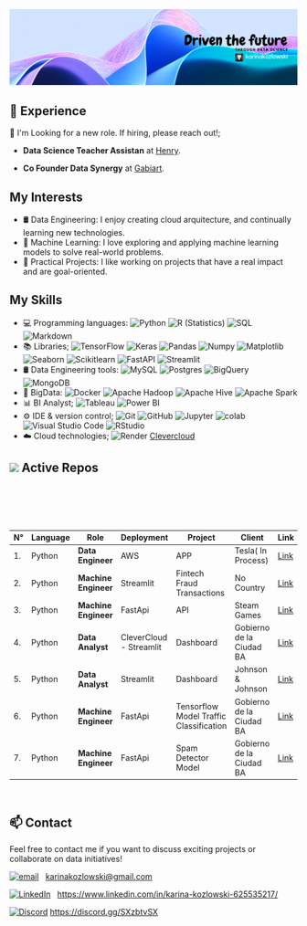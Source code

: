 ![Banner](Assets1/fondo.png)
<p>






## 💼 **Experience**  


🚀  I'm Looking for a new role. If hiring, please reach out!;

-  **Data Science Teacher Assistan** at  [Henry](https://www.linkedin.com/in/karina-kozlowski-625535217/).

 - **Co Founder Data Synergy** at [Gabiart](https://www.linkedin.com/in/karina-kozlowski-625535217/).



## My Interests
- 🛢 Data Engineering: I enjoy creating cloud arquitecture, and continually learning new technologies.
- 🤖 Machine Learning: I love exploring and applying machine learning models to solve real-world problems.
- 🚀 Practical Projects: I like working on projects that have a real impact and are goal-oriented.



## My Skills

- 💻 Programming languages:
   ![Python](https://img.shields.io/badge/-Python-333333?style=flat&logo=python)
  ![R (Statistics)](https://img.shields.io/badge/-R-333333?style=flat&logo=R&logoColor=276DC3)
  ![SQL](https://img.shields.io/badge/-SQL-333333?style=flat&logo=sql)
  ![Markdown](https://img.shields.io/badge/-Markdown-333333?style=flat&logo=markdown)
- 📚 Libraries;
  ![TensorFlow](https://img.shields.io/badge/-TensorFlow-333333?style=flat&logo=tensorflow)
  ![Keras](https://img.shields.io/badge/-Keras-333333?style=flat&logo=keras)
  ![Pandas](https://img.shields.io/badge/-Pandas-333333?style=flat&logo=pandas)
  ![Numpy](https://img.shields.io/badge/-Numpy-333333?style=flat&logo=numpy)
  ![Matplotlib](https://img.shields.io/badge/-Matplotlib-333333?style=flat&logo=matplotlib)
  ![Seaborn](https://img.shields.io/badge/-Seaborn-333333?style=flat&logo=seaborn)
  ![Scikitlearn](https://img.shields.io/badge/-Scikitlearn-333333?style=flat&logo=scikitlearn)
  ![FastAPI](https://img.shields.io/badge/-FastAPI-333333?style=flat&logo=fastapi)
  ![Streamlit](https://img.shields.io/badge/-Streamlit-333333?style=flat&logo=streamlit)
- 🛢 Data Engineering tools: 
  ![MySQL](https://img.shields.io/badge/-MySQL-333333?style=flat&logo=MySQL)
  ![Postgres](https://img.shields.io/badge/-Postgres-333333?style=flat&logo=postgresql)
  ![BigQuery](https://img.shields.io/badge/-BigQuery-333333?style=flat&logo=googlebigquery)
  ![MongoDB](https://img.shields.io/badge/-MongoDB-333333?style=flat&logo=mongodb)
- 🔧 BigData: 
  ![Docker](https://img.shields.io/badge/-Docker-333333?style=flat&logo=docker)
  ![Apache Hadoop](https://img.shields.io/badge/-Apache%20Hadoop-333333?style=flat&logo=apache-hadoop)
  ![Apache Hive](https://img.shields.io/badge/-Apache%20Hive-333333?style=flat&logo=apache-hive)
  ![Apache Spark](https://img.shields.io/badge/-Apache%20Spark-333333?style=flat&logo=apache-spark)
- 📊 BI Analyst;
  ![Tableau](https://img.shields.io/badge/-Tableau-333333?style=flat&logo=tableau)
  ![Power BI](https://img.shields.io/badge/-Power%20BI-333333?style=flat&logo=powerbi)
- ⚙️ IDE & version control;
  ![Git](https://img.shields.io/badge/-Git-333333?style=flat&logo=git)
  ![GitHub](https://img.shields.io/badge/-GitHub-333333?style=flat&logo=github)
  ![Jupyter](https://img.shields.io/badge/-Jupyter-333333?style=flat&logo=jupyter)
  ![colab](https://img.shields.io/badge/-colab-333333?style=flat&logo=colabbadge)
  ![Visual Studio Code](https://img.shields.io/badge/-Visual%20Studio%20Code-333333?style=flat&logo=visual-studio-code&logoColor=007ACC)
  ![RStudio](https://img.shields.io/badge/-RStudio-333333?style=flat&logo=rstudio)
- ☁️ Cloud technologies;
  ![Render](https://img.shields.io/badge/-Render-333333?style=flat&logo=render)
 [Clevercloud]()



  
  
</p>

## <img src="https://media2.giphy.com/media/QssGEmpkyEOhBCb7e1/giphy.gif?cid=ecf05e47a0n3gi1bfqntqmob8g9aid1oyj2wr3ds3mg700bl&rid=giphy.gif" width ="25"><b> Active Repos</b>
<br>
<p align="center">
<br/>
<br>
 
| N° | Language | Role  | Deployment | Project  |  Client | Link |
| ---- | --- | ---------- |---------- | --------- | ------------ |------------ |
| 1. | Python | **Data Engineer** | AWS | APP | Tesla( In Process) | [Link](https://github.com/Data-Synergy/EcoDriverNY) |
| 2. | Python | **Machine Engineer** | Streamlit | Fintech Fraud Transactions  | No Country| [Link](https://github.com/No-Country/C16-103-t-DataBi) |
| 3. | Python | **Machine Engineer** | FastApi | API  |Steam Games | [Link](https://github.com/karinakozlowski/MLOPS_API) |
| 4. | Python | **Data Analyst** | CleverCloud - Streamlit  | Dashboard  |Gobierno de la Ciudad BA |  [Link](https://github.com/karinakozlowski/Data_Siniestros_Viales) |
| 5. | Python | **Data Analyst** | Streamlit |  Dashboard | Johnson & Johnson |  [Link](https://github.com/karinakozlowski/Online_Retail) |
| 6. | Python | **Machine Engineer** | FastApi | Tensorflow Model Traffic Classification |Gobierno de la Ciudad BA| [Link](https://github.com/karinakozlowski/Traffic_Sign_Classification) |
| 7. | Python | **Machine Engineer** | FastApi  | Spam Detector Model | Gobierno de la Ciudad BA| [Link](https://github.com/karinakozlowski/Spam_Detector) |




<br/>



## 📫 Contact 


Feel free to contact me if you want to discuss exciting projects or collaborate on data initiatives!

[![email](https://img.shields.io/badge/Gmail-D14836?style=flat&logo=gmail&logoColor=white)](mailto:karinakozlowski@gmail.com?subject=Found%20you%20on%20GitHub%20-%20let's%20connect!&body=Hi%20Karina,-%0D%0A%0D%0AI%20came%20across%20your%20profile%20on%20GitHub%20and%20wanted%20to...) &nbsp;
karinakozlowski@gmail.com 

[![LinkedIn](https://img.shields.io/badge/LinkedIn-0077B5?style=flat&logo=linkedin&logoColor=white)](https://www.linkedin.com/in/karina-kozlowski-625535217/) &nbsp;
https://www.linkedin.com/in/karina-kozlowski-625535217/

[![Discord](https://img.shields.io/badge/Discord-7289DA?style=flat&logo=discord&logoColor=white)](https://discord.gg/SXzbtvSX)
https://discord.gg/SXzbtvSX











